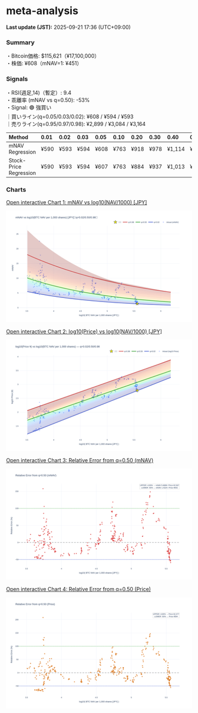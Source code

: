# meta-analysis


<!--REPORT:START-->
**Last update (JST):** 2025-09-21 17:36 (UTC+09:00)

### Summary
・Bitcoin価格: $115,621（¥17,100,000）  
・株価: ¥608（mNAV=1: ¥451）

### Signals
・RSI(週足,14)（暫定）: 9.4  
・乖離率 (mNAV vs q=0.50): -53%  
・Signal: 🟣 強買い  
｜買いライン(q=0.05/0.03/0.02): ¥608 / ¥594 / ¥593  
｜売りライン(q=0.95/0.97/0.98): ¥2,899 / ¥3,084 / ¥3,164

| Method                 | 0.01   | 0.02   | 0.03   | 0.05   | 0.10   | 0.20   | 0.30   | 0.40   | 0.50   | 0.60   | 0.70   | 0.80   | 0.90   | 0.95   | 0.97   | 0.98   | 0.99   |
|:-----------------------|:-------|:-------|:-------|:-------|:-------|:-------|:-------|:-------|:-------|:-------|:-------|:-------|:-------|:-------|:-------|:-------|:-------|
| mNAV Regression        | ¥590   | ¥593   | ¥594   | ¥608   | ¥763   | ¥918   | ¥978   | ¥1,114 | ¥1,284 | ¥1,443 | ¥1,624 | ¥2,146 | ¥2,653 | ¥2,899 | ¥3,084 | ¥3,164 | ¥3,126 |
| Stock-Price Regression | ¥590   | ¥593   | ¥594   | ¥607   | ¥763   | ¥884   | ¥937   | ¥1,013 | ¥1,189 | ¥1,268 | ¥1,449 | ¥2,029 | ¥2,405 | ¥2,648 | ¥2,603 | ¥2,836 | ¥2,850 |

### Charts
[Open interactive Chart 1: mNAV vs log10(NAV/1000) [JPY]](https://tkzm240.github.io/meta-analysis/fig1.html)

![fig1](assets/fig1.png)

[Open interactive Chart 2: log10(Price) vs log10(NAV/1000) [JPY]](https://tkzm240.github.io/meta-analysis/fig2.html)

![fig2](assets/fig2.png)

[Open interactive Chart 3: Relative Error from q=0.50 (mNAV)](https://tkzm240.github.io/meta-analysis/fig3.html)

![fig3](assets/fig3.png)

[Open interactive Chart 4: Relative Error from q=0.50 (Price)](https://tkzm240.github.io/meta-analysis/fig4.html)

![fig4](assets/fig4.png)
<!--REPORT:END-->
